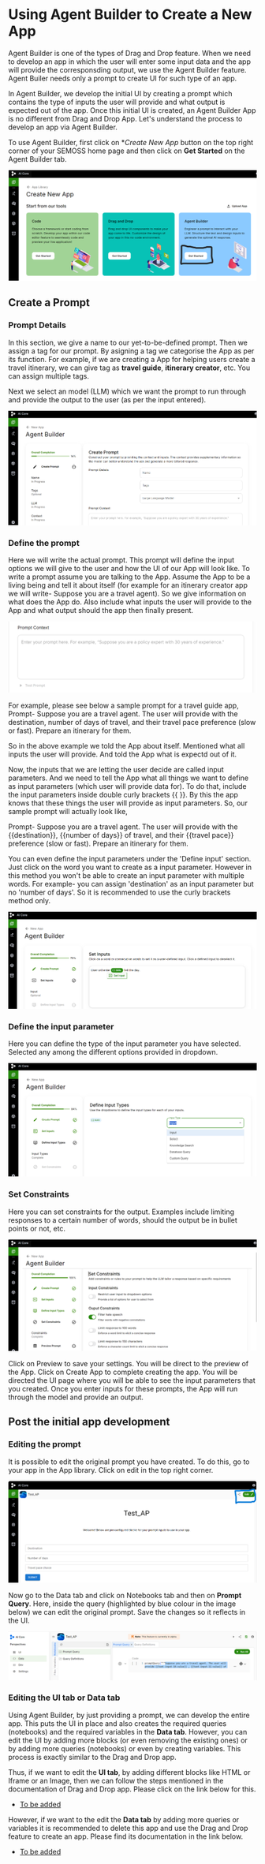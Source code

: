 # Using Agent Builder to Create a New App

Agent Builder is one of the types of Drag and Drop feature. When we need to develop an app in which the user will enter some input data and the app will provide the corresponsding output, we use the Agent Builder feature. Agent Builer needs only a prompt to create UI for such type of an app.

In Agent Builder, we develop the initial UI by creating a prompt which contains the type of inputs the user will provide and what output is expected out of the app. Once this initial UI is created, an Agent Builder App is no different from Drag and Drop App. Let's understand the process to develop an app via Agent Builder.

To use Agent Builder, first click on **Create New App* button on the top right corner of your SEMOSS home page and then click on **Get Started** on the Agent Builder tab.

![AB](../../../static/img/Navigating/Create%20New%20App/AB1.png)

## Create a Prompt

### Prompt Details
In this section, we give a name to our yet-to-be-defined prompt. Then we assign a tag for our prompt. By asigning a tag we categorise the App as per its function. For example, if we are creating a App for helping users create a travel itinerary, we can give tag as **travel guide**, **itinerary creator**, etc. You can assign multiple tags.

Next we select an model (LLM) which we want the prompt to run through and provide the output to the user (as per the input entered).

![AB](../../../static/img/Navigating/Create%20New%20App/AB2.png)

### Define the prompt
Here we will write the actual prompt. This prompt will define the input options we will give to the user and how the UI of our App will look like. To write a prompt assume you are talking to the App. Assume the App to be a living being and tell it about itself (for example for an itinerary creator app we will write- Suppose you are a travel agent). So we give information on what does the App do. Also include what inputs the user will provide to the App and what output should the app then finally present.

![AB](../../../static/img/Navigating/Create%20New%20App/AB3.png)

For example, please see below a sample prompt for a travel guide app,
Prompt- Suppose you are a travel agent. The user will provide with the destination, number of days of travel, and their travel pace preference (slow or fast). Prepare an itinerary for them.

So in the above example we told the App about itself. Mentioned what all inputs the user will provide. And told the App what is expectd out of it.

Now, the inputs that we are letting the user decide are called input parameters. And we need to tell the App what all things we want to define as input parameters (which user will provide data for). To do that, include the input parameters inside double curly brackets {{ }}. By this the app knows that these things the user will provide as input parameters. So, our sample prompt will actually look like,

Prompt- Suppose you are a travel agent. The user will provide with the {{destination}}, {{number of days}} of travel, and their {{travel pace}} preference (slow or fast). Prepare an itinerary for them.

You can even define the input parameters under the 'Define input' section. Just click on the word you want to create as a input parameter. However in this method you won't be able to create an input parameter with multiple words. For example- you can assign 'destination' as an input parameter but no 'number of days'. So it is recommended to use the curly brackets method only.

![AB](../../../static/img/Navigating/Create%20New%20App/AB4.png)

### Define the input parameter
Here you can define the type of the input parameter you have selected. Selected any among the different options provided in dropdown.

![AB](../../../static/img/Navigating/Create%20New%20App/AB5.png)

### Set Constraints
Here you can set constraints for the output. Examples include limiting responses to a certain number of words, should the output be in bullet points or not, etc.

![AB](../../../static/img/Navigating/Create%20New%20App/AB6.png)

Click on Preview to save your settings. You will be direct to the preview of the App. Click on Create App to complete creating the app. You will be directed the UI page where you will be able to see the input parameters that you created. Once you enter inputs for these prompts, the App will run through the model and provide an output.

## Post the initial app development

### Editing the prompt

It is possible to edit the original prompt you have created. To do this, go to your app in the App library. Click on edit in the top right corner.

![AB](../../../static/img/Navigating/Create%20New%20App/AB7.png)

Now go to the Data tab and click on Notebooks tab and then on **Prompt Query**. Here, inside the query (highlighted by blue colour in the image below) we can edit the original prompt. Save the changes so it reflects in the UI.

![AB](../../../static/img/Navigating/Create%20New%20App/AB8.png)

### Editing the UI tab or Data tab

Using Agent Builder, by just providing a prompt, we can develop the entire app. This puts the UI in place and also creates the required queries (notebooks) and the required variables in the **Data tab**. However, you can edit the UI by adding more blocks (or even removing the existing ones) or by adding more queries (notebooks) or even by creating variables. This process is exactly similar to the Drag and Drop app.

Thus, if we want to edit the **UI tab**, by adding different blocks like HTML or Iframe or an Image, then we can follow the steps mentioned in the documentation of Drag and Drop app. Please click on the link below for this.

*    [To be added](#To-be-added)

However, if we want to the edit the **Data tab** by adding more queries or variables it is recommended to delete this app and use the Drag and Drop feature to create an app. Please find its documentation in the link below.

*    [To be added](#To-be-added)


